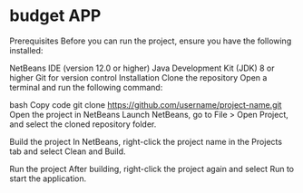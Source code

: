 # budget APP
Prerequisites
Before you can run the project, ensure you have the following installed:

NetBeans IDE (version 12.0 or higher)
Java Development Kit (JDK) 8 or higher
Git for version control
Installation
Clone the repository
Open a terminal and run the following command:

bash
Copy code
git clone https://github.com/username/project-name.git
Open the project in NetBeans
Launch NetBeans, go to File > Open Project, and select the cloned repository folder.

Build the project
In NetBeans, right-click the project name in the Projects tab and select Clean and Build.

Run the project
After building, right-click the project again and select Run to start the application.
